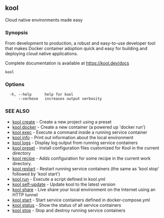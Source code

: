 ## kool

Cloud native environments made easy

### Synopsis

From development to production, a robust and easy-to-use developer tool
that makes Docker container adoption quick and easy for building and deploying cloud native
applications.

Complete documentation is available at https://kool.dev/docs

```
kool
```

### Options

```
  -h, --help      help for kool
      --verbose   increases output verbosity
```

### SEE ALSO

* [kool create](kool-create)	 - Create a new project using a preset
* [kool docker](kool-docker)	 - Create a new container (a powered up 'docker run')
* [kool exec](kool-exec)	 - Execute a command inside a running service container
* [kool info](kool-info)	 - Print out information about the local environment
* [kool logs](kool-logs)	 - Display log output from running service containers
* [kool preset](kool-preset)	 - Install configuration files customized for Kool in the current directory
* [kool recipe](kool-recipe)	 - Adds configuration for some recipe in the current work directory.
* [kool restart](kool-restart)	 - Restart running service containers (the same as 'kool stop' followed by 'kool start')
* [kool run](kool-run)	 - Execute a script defined in kool.yml
* [kool self-update](kool-self-update)	 - Update kool to the latest version
* [kool share](kool-share)	 - Live share your local environment on the Internet using an HTTP tunnel
* [kool start](kool-start)	 - Start service containers defined in docker-compose.yml
* [kool status](kool-status)	 - Show the status of all service containers
* [kool stop](kool-stop)	 - Stop and destroy running service containers

